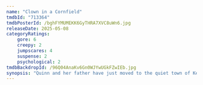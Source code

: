 ```yaml
---
name: "Clown in a Cornfield"
tmdbId: "713364"
tmdbPosterId: /bghFYMUMEKK6GyTHRA7XVC8uWn6.jpg
releaseDate: 2025-05-08
categoryRatings:
    gore: 6
    creepy: 2
    jumpscares: 4
    suspense: 2
    psychological: 2
tmdbBackdropId: /96Q04AnaKv6Gn0WJYwUGkFZwIEb.jpg
synopsis: "Quinn and her father have just moved to the quiet town of Kettle Springs hoping for a fresh start. Instead, she discovers a fractured community that has fallen on hard times after the treasured Baypen Corn Syrup Factory burned down. As the locals bicker amongst themselves and tensions boil over, a sinister, grinning figure emerges from the cornfields to cleanse the town of its burdens, one bloody victim at a time."
---
```

